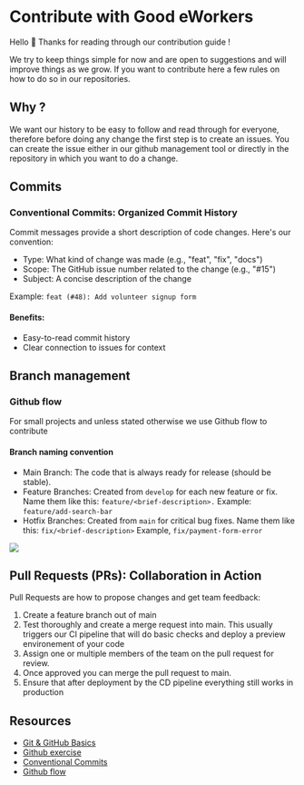 # Contribute with Good eWorkers
Hello 🌠 Thanks for reading through our contribution guide ! 

We try to keep things simple for now and are open to suggestions and will improve things as we grow. 
If you want to contribute here a few rules on how to do so in our repositories. 

## Why ? 
We want our history to be easy to follow and read through for everyone, therefore before doing 
any change the first step is to create an issues. You can create the issue either in our github management tool
or directly in the repository in which you want to do a change. 

## Commits
### Conventional Commits: Organized Commit History

Commit messages provide a short description of code changes. Here's our convention:


- Type: What kind of change was made (e.g., "feat", "fix", "docs")
- Scope: The GitHub issue number related to the change (e.g., "#15")
- Subject: A concise description of the change

Example: `feat (#48): Add volunteer signup form`

#### Benefits:
- Easy-to-read commit history
- Clear connection to issues for context

## Branch management

### Github flow
For small projects and unless stated otherwise we use Github flow to contribute

#### Branch naming convention 

- Main Branch: The code that is always ready for release (should be stable).
- Feature Branches: Created from `develop` for each new feature or fix. Name them like this: `feature/<brief-description>.` Example: `feature/add-search-bar`
- Hotfix Branches: Created from `main` for critical bug fixes. Name them like this: `fix/<brief-description>` Example, `fix/payment-form-error`



[![](https://mermaid.ink/img/pako:eNqNj7EKwzAMRH8laE7p7rmlH9DVi2optkltB0UeSsi_16UhSwlU03F370ALuEIMBnzUm-AUbO7auZJS1F_9EMwudAOjVuEzEp2UMc1bM7AbS9XD_GB15xLG_LUSi-f_d6CHRjSc2ivLJ7GggRNbME0SymjB5rX1sGq5v7IDo1K5hzoRKl8iesEEZsDnvLtXilpkM9c3EYllgg?type=png)](https://mermaid.live/edit#pako:eNqNj7EKwzAMRH8laE7p7rmlH9DVi2optkltB0UeSsi_16UhSwlU03F370ALuEIMBnzUm-AUbO7auZJS1F_9EMwudAOjVuEzEp2UMc1bM7AbS9XD_GB15xLG_LUSi-f_d6CHRjSc2ivLJ7GggRNbME0SymjB5rX1sGq5v7IDo1K5hzoRKl8iesEEZsDnvLtXilpkM9c3EYllgg)

## Pull Requests (PRs): Collaboration in Action
Pull Requests are how to propose changes and get team feedback:
1. Create a feature branch out of main
2. Test thoroughly and create a merge request into main. This usually triggers our CI pipeline that will do basic checks and deploy a preview environement of your code
3. Assign one or multiple members of the team on the pull request for review. 
4. Once approved you can merge the pull request to main. 
5. Ensure that after deployment by the CD pipeline everything still works in production

## Resources
- [Git & GitHub Basics](https://learngitbranching.js.org/)
- [Github exercise](https://docs.github.com/en/get-started/start-your-journey/hello-world)
- [Conventional Commits](https://www.conventionalcommits.org/)
- [Github flow](https://www.alexhyett.com/git-flow-github-flow/)
